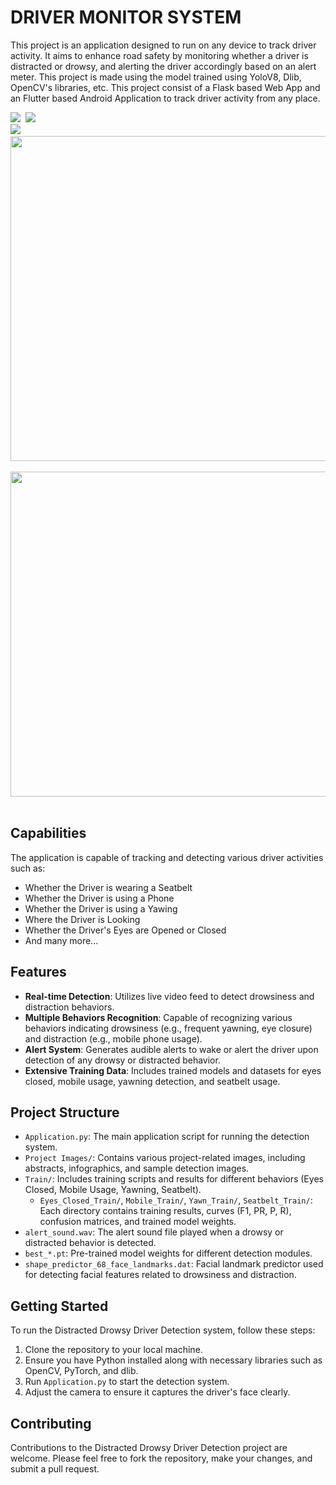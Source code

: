 # DRIVER MONITOR SYSTEM

This project is an application designed to run on any device to track driver activity. It aims to enhance road safety by monitoring whether a driver is distracted or drowsy, and alerting the driver accordingly based on an alert meter. 
This project is made using the model trained using YoloV8, Dlib, OpenCV's libraries, etc.
This project consist of a Flask based Web App and an Flutter based Android Application to track driver activity from any place.

<div>
<img src="https://github.com/granthgg/Distracted-Drowsy-Driver-Detection/assets/69439823/7b778a76-bcb0-4cb3-b36b-2f6f3da649d7" />&nbsp; 
<img src="https://github.com/granthgg/Distracted-Drowsy-Driver-Detection/assets/69439823/4fd222c4-fd45-423f-b0af-c26cd68431e4"  />&nbsp; 
<div>

<div>
<img src="https://github.com/granthgg/Driver-Monitor-System/assets/69439823/6af6c389-ef67-46de-a552-4b0b5ba6230a"  />&nbsp; 
<img src="https://github.com/granthgg/Driver-Monitor-System/assets/69439823/0263b8c3-9e8c-489c-9250-1bd47b9ec4fc"  height="520"/>&nbsp; 
<img src="https://github.com/granthgg/Driver-Monitor-System/assets/69439823/6762ffc3-a929-4075-8326-0c077c048ec4"  height="520"/>&nbsp; 
<div>



## Capabilities
The application is capable of tracking and detecting various driver activities such as:
- Whether the Driver is wearing a Seatbelt
- Whether the Driver is using a Phone
- Whether the Driver is using a Yawing
- Where the Driver is Looking
- Whether the Driver's Eyes are Opened or Closed
- And many more...



## Features

- **Real-time Detection**: Utilizes live video feed to detect drowsiness and distraction behaviors.
- **Multiple Behaviors Recognition**: Capable of recognizing various behaviors indicating drowsiness (e.g., frequent yawning, eye closure) and distraction (e.g., mobile phone usage).
- **Alert System**: Generates audible alerts to wake or alert the driver upon detection of any drowsy or distracted behavior.
- **Extensive Training Data**: Includes trained models and datasets for eyes closed, mobile usage, yawning detection, and seatbelt usage.

## Project Structure

- `Application.py`: The main application script for running the detection system.
- `Project Images/`: Contains various project-related images, including abstracts, infographics, and sample detection images.
- `Train/`: Includes training scripts and results for different behaviors (Eyes Closed, Mobile Usage, Yawning, Seatbelt).
  - `Eyes_Closed_Train/`, `Mobile_Train/`, `Yawn_Train/`, `Seatbelt_Train/`: Each directory contains training results, curves (F1, PR, P, R), confusion matrices, and trained model weights.
- `alert_sound.wav`: The alert sound file played when a drowsy or distracted behavior is detected.
- `best_*.pt`: Pre-trained model weights for different detection modules.
- `shape_predictor_68_face_landmarks.dat`: Facial landmark predictor used for detecting facial features related to drowsiness and distraction.

## Getting Started

To run the Distracted Drowsy Driver Detection system, follow these steps:

1. Clone the repository to your local machine.
2. Ensure you have Python installed along with necessary libraries such as OpenCV, PyTorch, and dlib.
3. Run `Application.py` to start the detection system.
4. Adjust the camera to ensure it captures the driver's face clearly.

## Contributing

Contributions to the Distracted Drowsy Driver Detection project are welcome. Please feel free to fork the repository, make your changes, and submit a pull request.




